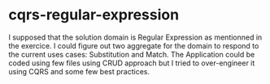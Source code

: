 # cqrs-regular-expression
I supposed that the solution domain is Regular Expression as mentionned in the exercice.
I could figure out two aggregate for the domain to respond to the current uses cases: Substitution and Match.
The Application could be coded using few files using CRUD approach but I tried to over-engineer it using CQRS and some few best practices.
